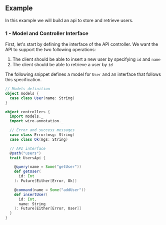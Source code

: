 ## Example

In this example we will build an api to store and retrieve users.

### 1 - Model and Controller Interface

First, let's start by defining the interface of the API controller. We want the API to support the two following
operations:

1. The client should be able to insert a new user by specifying `id` and `name`
2. The client should be able to retrieve a user by `id`

The following snippet defines a model for `User` and an interface that follows this specification.

```scala
// Models definition
object models {
  case class User(name: String)
}

object controllers {
  import models._
  import wiro.annotation._

  // Error and success messages
  case class Error(msg: String)
  case class Ok(mgs: String)

  // API interface
  @path("users")
  trait UsersApi {

    @query(name = Some("getUser"))
    def getUser(
      id: Int
    ): Future[Either[Error, Ok]]

    @command(name = Some("addUser"))
    def insertUser(
      id: Int,
      name: String
    ): Future[Either[Error, User]]
  }
}

```
